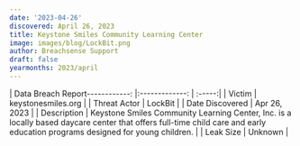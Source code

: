 ```yaml
---
date: '2023-04-26'
discovered: April 26, 2023
title: Keystone Smiles Community Learning Center
image: images/blog/LockBit.png
author: Breachsense Support
draft: false
yearmonths: 2023/april
---
```


| Data Breach Report------------:     |:-------------:    | :-----:|
| Victim      | keystonesmiles.org      | 
| Threat Actor      | LockBit      | 
| Date Discovered      | Apr 26, 2023      | 
| Description      | Keystone Smiles Community Learning Center, Inc. is a locally based daycare center that offers full-time child care and early education programs designed for young children.      | 
| Leak Size      | Unknown      | 

